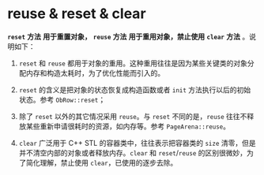 reuse \& reset \& clear 
============================================



**`reset`** **方法** **用于重置对象，** **`reuse`** **方法** **用于重用对象，禁止使用** **`clear`** **方法** 。说明如下：

1. `reset` 和 `reuse` 都用于对象的重用。这种重用往往是因为某些关键类的对象分配内存和构造太耗时，为了优化性能而引入的。

   

2. `reset` 的含义是把对象的状态恢复成构造函数或者 `init` 方法执行以后的初始状态。参考 `ObRow::reset`；

   

3. 除了 `reset` 以外的其它情况采用 `reuse`。与 `reset` 不同的是，`reuse` 往往不释放某些重新申请很耗时的资源，如内存等。参考 `PageArena::reuse`。

   

4. `clear` 广泛用于 C++ STL 的容器类中，往往表示把容器类的 `size` 清零，但是并不清空内部的对象或者释放内存。`clear` 和 `reset`/`reuse` 的区别很微妙，为了简化理解，禁止使用 `clear`，已使用的逐步去除。

   



